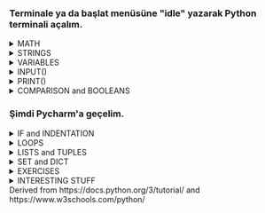 ### Terminale ya da başlat menüsüne "idle" yazarak Python terminali açalım.

<details> <summary> MATH</summary>

- ADDITION & SUBTRACTION & MULTIPLICATION
   - `>>> 15 + 4` <br/> `19`
   - `>>> 15 - 4` <br/> `11`
   - `>>> 15 * 4` <br/> `60`
   - `>>> 3.2 + 2` <br/> `5.2`
   - `>>> 3.2 - 3.2` <br/> `0.0`
   - `>>> 3.2 * 5` <br/> `16.0`
 
- DIVISION
   - FLOAT DIVISION vs INTEGER DIVISION
     - `>>> 15 / 4` <br/> `3.75`
     - `15 // 4` <br/> `3`

- POWER & REMAINDER
   - `2 ** 3`<br/> `8`
   - `15 % 7`<br/> `1`

- math LIBRARY
   - `>>> import math`
   - `>>> math.floor(8.4)`<br/> `8`
   - `>>> math.ceil(7.1)`<br/> `8`
   - `>>> math.round(7.6)`<br/> `8`
   - `>>> math.pi`<br/> `3.141592653589793` <br/>`>>> math.e`<br/> `2.718281828459045` <br/>`>>> math.inf`<br/> `inf`
   - `>>> math.fabs(-5)`<br/> `5`
   - `>>> math.sqrt(25)`<br/> `5.0`
   - `>>> math.sin(math.pi/2)` <br/> `1.0`
   - `>>> math.log(10)`<br/> `2.302585092994046`<br/>  `>>> math.log(100,10)`<br/> `2.0`
   - `>>> math.gcd(8,12)`<br/> `4`
   - `>>> math.comb(5,2)`<br/> `10`
   - `>>> math.pow(2,3)`<br/> `8.0`
</details>

<details> <summary> STRINGS</summary>
  
 - CONCATENATION
   - `>>> "hello world"`<br/> `'hello world`
   - `>>> "hello" + " world"`<br/> `'hello world'`
   - `>>> "hello" * 2 `<br/> `'hellohello'`
 - ESCAPE CHARACTER 
   - `>>> "hello \"Ali\""`<br/> `'hello Ali'`
   - `>>> """hello` <br/>
`world` <br/>
`in` <br/>
`multiple lines"""` 
<br/> `'hello\nworld\nin\nmultiple lines'`
 - FORMATTING
   - `>>> "hello {}".format("world")`<br/> `'hello world'`
   - `>>> "Hesap {} TL.".format("2")`<br/> `'Hesap 2 TL.'`
 - INDEXING 
   - `>>> "string"[0]`<br/> `'s'`
   - `>>> "string"[2]`<br/> `'t'`
   - `>>> "string"[-1]`<br/> `'g'`
   - `>>> "string"[1:3]`<br/> `'tr'`
   - `>>> "string"[:-2]`<br/> `'stri'`
   - `>>> "string"[1:]`<br/> `'tring'`
</details>

<details> <summary> VARIABLES</summary>

  - DECLARATION
    - `>>> x = 5`
    - `>>> y = 4.3`
    - `>>> z = "hello"`
    - `>>> Y = 8`
  - TYPE()
    -  `>>> type(x)`<br/> `'<class 'int'>'`
    -  `>>> type(y)`<br/> `'<class 'float'>'`
    -  `>>> type(z)`<br/> `'<class 'str'>'`
    -  `>>> type(Y)`<br/> `'<class 'int'>'`
    -  `>>> type(True)`<br/> `'<class 'bool'>'`
    -  `>>> type(False)`<br/> `'<class 'bool'>'`
  - CASTING
    - `>>> int(2.6)`<br/> `2`
    - `>>> float(2)`<br/> `2.0`
    - `>>> str(2.6)`<br/> `'2.6'`
    - `>>> str(2)`<br/> `'2'`
    - `>>> int(False)`<br/> `0`
    - `>>> bool(2)`<br/> `True`
</details>

<details> <summary>  INPUT()</summary>

 - `>>> input()`<br/> `2` <br/> `'2'`
 - `>>> int(input())`<br/> `2` <br/> `2`
 - `>>> float(input("Please enter a number"))`<br/> `Please enter a number3.14` <br/> `3.14`
</details>

<details> <summary>  PRINT()</summary>
  
  - `>>> print()`<br/> ` `
  - `>>> print(5)`<br/> `5`
  - `>>> print(3+7.2)`<br/> `10.2`
  - `>>> print("hello")`<br/> `'hello`
  - `>>> print("hello" + " world")`<br/> `'hello world'`
  - `>>> print(x)`<br/> `5`
  - `>>> print(x * y)`<br/> `21.5`
  - `>>> print(x, y, "hello")`<br/> `5 8 hello`
  - `>>> print(x, y, "hello", sep="xx")`<br/> `5xx8xxhello`

</details>

<details> <summary> COMPARISON and BOOLEANS </summary>
  
  - `>>> 9 > 2`<br/> `True`
  - `>>> 9 >= 9.0`<br/> `True`
  - `>>> 9 < 2`<br/> `False`
  - `>>> 9 <= 2`<br/> `False`
  - `>>> 9 == 2`<br/> `False`
  - `>>> 9 != 9.0`<br/> `True`
  - `>>> 3*5 == 15`<br/> `True`
  
</details>

### Şimdi Pycharm'a geçelim.

<details> <summary> IF and INDENTATION </summary>
  
  
  
</details>
  
<details> <summary> LOOPS</summary>

  - ### WHILE
  - ### FOR
  - ##### CONTINUE
  - ##### BREAK
  - ##### RANGE()
</details>

<details> <summary> LISTS and TUPLES </summary>
  
  
  
</details>

<details> <summary> SET and DICT </summary>
  
  
  
</details>

<details> <summary> EXERCISES </summary>
  
  * find factorial <br/> 
    ` `
  * check armstrong number<br/> 
    ` `
  * print fibonacci<br/> 
    ` `
  * check prime <br/> 
    ` `
  * check palindrome<br/> 
    ` `
  * reverse number<br/> 
    ` `
  * decimal to binary<br/> 
    ` `
  * bubble sort<br/> 
    ` `
  * binary search<br/> 
    ` `
  * find prime factor<br/> 
    ` `
  
</details>

<details> <summary> INTERESTING STUFF </summary>
   
  * url shortener <br/> 
    ` `
  * youtube video downloader <br/> 
    ` `
  * convert video to audio <br/> 
    ` `
  * fetch instagram profile details <br/> 
    ` `
  * number huessing <br/> 
    ` `
  * rock paper scissors <br/>
    ` `
  * website blocker<br/> 
    ` `
  * pdf merge <br/> 
    ` `
  * random password generator <br/> 
    ` `
</details>
Derived from  https://docs.python.org/3/tutorial/ and  https://www.w3schools.com/python/
